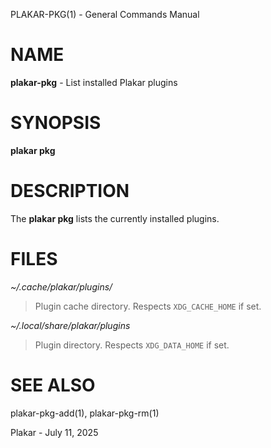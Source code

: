 PLAKAR-PKG(1) - General Commands Manual

# NAME

**plakar-pkg** - List installed Plakar plugins

# SYNOPSIS

**plakar&nbsp;pkg**

# DESCRIPTION

The
**plakar pkg**
lists the currently installed plugins.

# FILES

*~/.cache/plakar/plugins/*

> Plugin cache directory.
> Respects
> `XDG_CACHE_HOME`
> if set.

*~/.local/share/plakar/plugins*

> Plugin directory.
> Respects
> `XDG_DATA_HOME`
> if set.

# SEE ALSO

plakar-pkg-add(1),
plakar-pkg-rm(1)

Plakar - July 11, 2025

